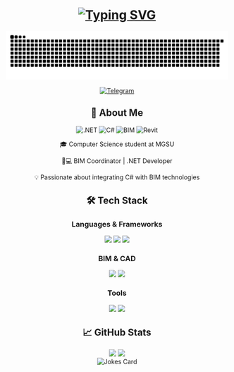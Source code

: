 <h1 align="center">
  <a href="https://git.io/typing-svg">
    <img src="https://readme-typing-svg.herokuapp.com?font=Fira+Code&weight=600&size=28&duration=2000&pause=1000&color=27A4F7&center=true&width=600&lines=Hi!+👋+I'm+Aleksey+Golovk0;BIM+Coordinator+👨💻;C%23+Developer+🚀;MGSU+Student+🎓" alt="Typing SVG" />
  </a>
</h1>

<!-- Змейка (рабочая версия) -->
<div align="center">
  <img src="https://github.com/AlekseyGolovk0/AlekseyGolovk0/blob/output/github-contribution-grid-snake.svg" alt="Snake animation" />
</div>

<p align="center">
  <a href="https://t.me/Alleqsey">
    <img src="https://img.shields.io/badge/Telegram-2CA5E0?style=for-the-badge&logo=telegram&logoColor=white" alt="Telegram">
  </a>
</p>

<!-- Обо мне -->
<div align="center">
  <h2>🚀 About Me</h2>
  <p>
    <img src="https://img.shields.io/badge/.NET-512BD4?logo=dotnet&logoColor=white" alt=".NET">
    <img src="https://img.shields.io/badge/C%23-239120?logo=c-sharp&logoColor=white" alt="C#">
    <img src="https://img.shields.io/badge/BIM-0078D4?logo=autodesk&logoColor=white" alt="BIM">
    <img src="https://img.shields.io/badge/Revit-0696D3?logo=autodeskrevit&logoColor=white" alt="Revit">
  </p>
  <p>🎓 Computer Science student at MGSU</p>
  <p>👨💻 BIM Coordinator | .NET Developer</p>
  <p>💡 Passionate about integrating C# with BIM technologies</p>
</div>

<!-- Навыки -->
<h2 align="center">🛠️ Tech Stack</h2>

<div align="center">
  <h3>Languages & Frameworks</h3>
  <img src="https://img.shields.io/badge/C%23-239120?logo=c-sharp&logoColor=white">
  <img src="https://img.shields.io/badge/.NET-512BD4?logo=dotnet&logoColor=white">
  <img src="https://img.shields.io/badge/SQL-003B57?logo=postgresql&logoColor=white">
  
  <h3>BIM & CAD</h3>
  <img src="https://img.shields.io/badge/Revit-0696D3?logo=autodeskrevit&logoColor=white">
  <img src="https://img.shields.io/badge/AutoCAD-0696D3?logo=autocad&logoColor=white">
  
  <h3>Tools</h3>
  <img src="https://img.shields.io/badge/Git-F05032?logo=git&logoColor=white">
  <img src="https://img.shields.io/badge/Visual%20Studio-5C2D91?logo=visual-studio&logoColor=white">
</div>

<!-- Статистика -->
<h2 align="center">📈 GitHub Stats</h2>

<div align="center">
  <img height="180em" src="https://github-readme-stats.vercel.app/api?username=AlekseyGolovk0&show_icons=true&theme=radical&include_all_commits=true&count_private=true" />
  <img height="180em" src="https://github-readme-stats.vercel.app/api/top-langs/?username=AlekseyGolovk0&layout=compact&langs_count=6&theme=radical&hide=html,css,scss,jupyter%20notebook" />
</div>

<!-- Шутка -->
<div align="center">
  <img src="https://readme-jokes.vercel.app/api" alt="Jokes Card" />
</div>
